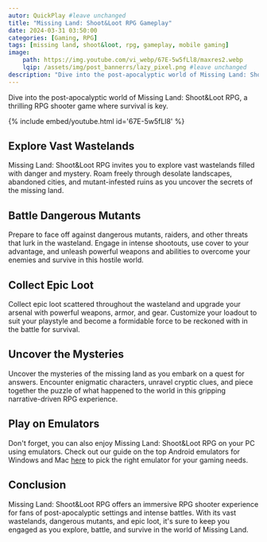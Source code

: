 ```yaml
---
autor: QuickPlay #leave unchanged
title: "Missing Land: Shoot&Loot RPG Gameplay"
date: 2024-03-31 03:50:00
categories: [Gaming, RPG]
tags: [missing land, shoot&loot, rpg, gameplay, mobile gaming]
image: 
    path: https://img.youtube.com/vi_webp/67E-5w5fLl8/maxres2.webp 
    lqip: /assets/img/post_bannerrs/lazy_pixel.png #leave unchanged
description: "Dive into the post-apocalyptic world of Missing Land: Shoot&Loot RPG, a thrilling RPG shooter game where survival is key. Explore vast wastelands, battle dangerous mutants, and collect epic loot as you uncover the mysteries of the missing land. Discover its immersive gameplay, intense battles, and how to conquer the wasteland in this action-packed RPG experience."
---
```


Dive into the post-apocalyptic world of Missing Land: Shoot&Loot RPG, a thrilling RPG shooter game where survival is key.

{% include embed/youtube.html id='67E-5w5fLl8' %}

## Explore Vast Wastelands
Missing Land: Shoot&Loot RPG invites you to explore vast wastelands filled with danger and mystery. Roam freely through desolate landscapes, abandoned cities, and mutant-infested ruins as you uncover the secrets of the missing land.

## Battle Dangerous Mutants
Prepare to face off against dangerous mutants, raiders, and other threats that lurk in the wasteland. Engage in intense shootouts, use cover to your advantage, and unleash powerful weapons and abilities to overcome your enemies and survive in this hostile world.

## Collect Epic Loot
Collect epic loot scattered throughout the wasteland and upgrade your arsenal with powerful weapons, armor, and gear. Customize your loadout to suit your playstyle and become a formidable force to be reckoned with in the battle for survival.

## Uncover the Mysteries
Uncover the mysteries of the missing land as you embark on a quest for answers. Encounter enigmatic characters, unravel cryptic clues, and piece together the puzzle of what happened to the world in this gripping narrative-driven RPG experience.

## Play on Emulators
Don't forget, you can also enjoy Missing Land: Shoot&Loot RPG on your PC using emulators. Check out our guide on the top Android emulators for Windows and Mac [here](https://quickplaymobile.github.io/posts/Top-10-Best-Android-Emulators-for-Windows-and-Mac/) to pick the right emulator for your gaming needs.

## Conclusion
Missing Land: Shoot&Loot RPG offers an immersive RPG shooter experience for fans of post-apocalyptic settings and intense battles. With its vast wastelands, dangerous mutants, and epic loot, it's sure to keep you engaged as you explore, battle, and survive in the world of Missing Land.

